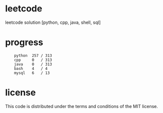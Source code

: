 # leetcode
leetcode solution [python, cpp, java, shell, sql]

# progress
```	
    python  257 / 313
    cpp     0   / 313
    java    0   / 313
    bash    4   / 4
    mysql   6   / 13
```

# license
This code is distributed under the terms and conditions of the MIT license.
